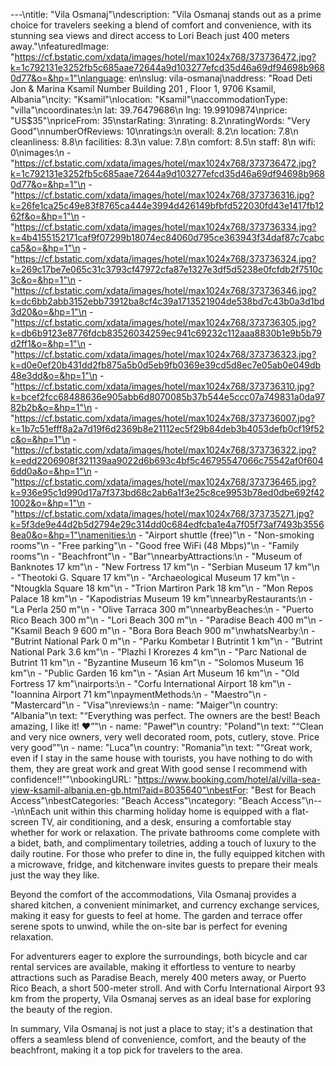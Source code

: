 ---\ntitle: "Vila Osmanaj"\ndescription: "Vila Osmanaj stands out as a prime choice for travelers seeking a blend of comfort and convenience, with its stunning sea views and direct access to Lori Beach just 400 meters away."\nfeaturedImage: "https://cf.bstatic.com/xdata/images/hotel/max1024x768/373736472.jpg?k=1c792131e3252fb5c685aae72644a9d103277efcd35d46a69df94698b9680d77&o=&hp=1"\nlanguage: en\nslug: vila-osmanaj\naddress: "Road Deti Jon & Marina Ksamil Number Building 201 , Floor 1, 9706 Ksamil, Albania"\ncity: "Ksamil"\nlocation: "Ksamil"\naccommodationType: "villa"\ncoordinates:\n  lat: 39.76479686\n  lng: 19.99109874\nprice: "US$35"\npriceFrom: 35\nstarRating: 3\nrating: 8.2\nratingWords: "Very Good"\nnumberOfReviews: 10\nratings:\n  overall: 8.2\n  location: 7.8\n  cleanliness: 8.8\n  facilities: 8.3\n  value: 7.8\n  comfort: 8.5\n  staff: 8\n  wifi: 0\nimages:\n  - "https://cf.bstatic.com/xdata/images/hotel/max1024x768/373736472.jpg?k=1c792131e3252fb5c685aae72644a9d103277efcd35d46a69df94698b9680d77&o=&hp=1"\n  - "https://cf.bstatic.com/xdata/images/hotel/max1024x768/373736316.jpg?k=26fe1ca25c49e83f8765ca444e3994d426149bfbfd522030fd43e1417fb1262f&o=&hp=1"\n  - "https://cf.bstatic.com/xdata/images/hotel/max1024x768/373736334.jpg?k=4b4155152171caf9f07299b18074ec84060d795ce363943f34daf87c7cabcca5&o=&hp=1"\n  - "https://cf.bstatic.com/xdata/images/hotel/max1024x768/373736324.jpg?k=269c17be7e065c31c3793cf47972cfa87e1327e3df5d5238e0fcfdb2f7510c3c&o=&hp=1"\n  - "https://cf.bstatic.com/xdata/images/hotel/max1024x768/373736346.jpg?k=dc6bb2abb3152ebb73912ba8cf4c39a1713521904de538bd7c43b0a3d1bd3d20&o=&hp=1"\n  - "https://cf.bstatic.com/xdata/images/hotel/max1024x768/373736305.jpg?k=db6b9123e8776fdcb83526034259ec941c69232c112aaa8830b1e9b5b79d2ff1&o=&hp=1"\n  - "https://cf.bstatic.com/xdata/images/hotel/max1024x768/373736323.jpg?k=d0e0ef20b431dd2fb875a5b0d5eb9fb0369e39cd5d8ec7e05ab0e049db48e3dd&o=&hp=1"\n  - "https://cf.bstatic.com/xdata/images/hotel/max1024x768/373736310.jpg?k=bcef2fcc68488636e905abb6d8070085b37b544e5ccc07a749831a0da9782b2b&o=&hp=1"\n  - "https://cf.bstatic.com/xdata/images/hotel/max1024x768/373736007.jpg?k=1b7c51efff8a2a7d19f6d2369b8e21112ec5f29b84deb3b4053defb0cf19f52c&o=&hp=1"\n  - "https://cf.bstatic.com/xdata/images/hotel/max1024x768/373736322.jpg?k=edd2206908f321139aa9022d6b693c4bf5c46795547066c75542af0f6046dd0a&o=&hp=1"\n  - "https://cf.bstatic.com/xdata/images/hotel/max1024x768/373736465.jpg?k=936e95c1d990d17a7f373bd68c2ab6a1f3e25c8ce9953b78ed0dbe692f421002&o=&hp=1"\n  - "https://cf.bstatic.com/xdata/images/hotel/max1024x768/373735271.jpg?k=5f3de9e44d2b5d2794e29c314dd0c684edfcba1e4a7f05f73af7493b35568ea0&o=&hp=1"\namenities:\n  - "Airport shuttle (free)"\n  - "Non-smoking rooms"\n  - "Free parking"\n  - "Good free WiFi (48 Mbps)"\n  - "Family rooms"\n  - "Beachfront"\n  - "Bar"\nnearbyAttractions:\n  - "Museum of Banknotes 17 km"\n  - "New Fortress 17 km"\n  - "Serbian Museum 17 km"\n  - "Theotoki G. Square 17 km"\n  - "Archaeological Museum 17 km"\n  - "Ntougkla Square 18 km"\n  - "Trion Martiron Park 18 km"\n  - "Mon Repos Palace 18 km"\n  - "Kapodistrias Museum 19 km"\nnearbyRestaurants:\n  - "La Perla 250 m"\n  - "Olive Tarraca 300 m"\nnearbyBeaches:\n  - "Puerto Rico Beach 300 m"\n  - "Lori Beach 300 m"\n  - "Paradise Beach 400 m"\n  - "Ksamil Beach 9 600 m"\n  - "Bora Bora Beach 900 m"\nwhatsNearby:\n  - "Butrint National Park 0 m"\n  - "Parku Kombetar I Butrintit 1 km"\n  - "Butrint National Park 3.6 km"\n  - "Plazhi I Krorezes 4 km"\n  - "Parc National de Butrint 11 km"\n  - "Byzantine Museum 16 km"\n  - "Solomos Museum 16 km"\n  - "Public Garden 16 km"\n  - "Asian Art Museum 16 km"\n  - "Old Fortress 17 km"\nairports:\n  - "Corfu International Airport 18 km"\n  - "Ioannina Airport 71 km"\npaymentMethods:\n  - "Maestro"\n  - "Mastercard"\n  - "Visa"\nreviews:\n  - name: "Maiger"\n    country: "Albania"\n    text: "“Everything was perfect. The owners are the best! Beach amazing, I like it! ❤️”"\n  - name: "Paweł"\n    country: "Poland"\n    text: "“Clean and very nice owners, very well decorated room, pots, cutlery, stove. Price very good”"\n  - name: "Luca"\n    country: "Romania"\n    text: "“Great work, even if I stay in the same house with tourists, you have nothing to do with them, they are great work and great With good sense I recommend with confidence!!”"\nbookingURL: "https://www.booking.com/hotel/al/villa-sea-view-ksamil-albania.en-gb.html?aid=8035640"\nbestFor: "Best for Beach Access"\nbestCategories: "Beach Access"\ncategory: "Beach Access"\n---\n\nEach unit within this charming holiday home is equipped with a flat-screen TV, air conditioning, and a desk, ensuring a comfortable stay whether for work or relaxation. The private bathrooms come complete with a bidet, bath, and complimentary toiletries, adding a touch of luxury to the daily routine. For those who prefer to dine in, the fully equipped kitchen with a microwave, fridge, and kitchenware invites guests to prepare their meals just the way they like.

Beyond the comfort of the accommodations, Vila Osmanaj provides a shared kitchen, a convenient minimarket, and currency exchange services, making it easy for guests to feel at home. The garden and terrace offer serene spots to unwind, while the on-site bar is perfect for evening relaxation.

For adventurers eager to explore the surroundings, both bicycle and car rental services are available, making it effortless to venture to nearby attractions such as Paradise Beach, merely 400 meters away, or Puerto Rico Beach, a short 500-meter stroll. And with Corfu International Airport 93 km from the property, Vila Osmanaj serves as an ideal base for exploring the beauty of the region.

In summary, Vila Osmanaj is not just a place to stay; it's a destination that offers a seamless blend of convenience, comfort, and the beauty of the beachfront, making it a top pick for travelers to the area.